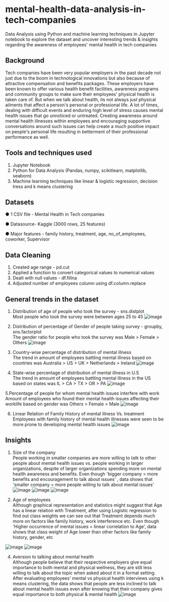 # mental-health-data-analysis-in-tech-companies
Data Analysis using Python and machine learning techniques in Jupyter notebook to explore the dataset and uncover interesting trends & insights regarding the awareness of employees' mental health in tech companies 


## Background

Tech companies have been very popular employers in the past decade not just due to the boom in technological innovations but also because of attractive compensation and benefits packages. These employers have been known to offer various health benefit facilities, awareness programs and community groups to make sure their employees' physical health is taken care of. But when we talk about health, its not always just physical ailments that affect a person's personal or professional life. A lot of times, dealing with difficult events and enduring high level of stress causes mental health issues that go unnoticed or untreated. Creating awareness around mental health illnesses within employees and encouraging supportive conversations around such issues can help create a much positive impact on people's personal life resulting in betterment of their professional performance as well.

## Tools and techniques used

1. Jupyter Notebook
2. Python for Data Analysis (Pandas, numpy, scikitlearn, matplotlib, seaborn)
3. Machine learning techniques like linear & logistic regression, decision tress and k means clustering


## Datasets 

● 1 CSV file - Mental Health in Tech companies

● Datasource- Kaggle (3000 rows, 25 features)

● Major features - family history, treatment, age, no_of_employees, coworker, Supervisor


## Data Cleaning

1. Created age range -  pd.cut
2. Applied a function to convert categorical values to numerical values
3. Dealt with null values - df.fillna
4. Adjusted number of employees column using df.column.replace


## General trends in the dataset 

1. Distribution of age of people who took the survey - sns.distplot                
Most people who took the survey were between ages 25 to 45
![image](https://github.com/harshadakulkarni1510/mental-health-in-tech-companies/assets/158090021/26b47c52-ae2a-4e52-92fc-3e306da28cdb)


2. Distribution of percentage of Gender of people taking survey - groupby, sns.factorplot            
The gender ratio for people who took the survey was Male > Female > Others
![image](https://github.com/harshadakulkarni1510/mental-health-in-tech-companies/assets/158090021/57ad43d4-2dff-4d33-af77-11a790469e7d)


3. Country-wise percentage of distribution of mental illness           
The trend in amount of employees battling mental illness based on countries was Australia > US > UK > Netherlands > Ireland
![image](https://github.com/harshadakulkarni1510/mental-health-in-tech-companies/assets/158090021/d138f22f-fca9-41c1-bf1c-8f6882722ca0)


4. State-wise percentage of distribution of mental illness in U.S             
The trend in amount of employees battling mental illness in the US based on states was IL > CA > TX > OR > PA
![image](https://github.com/harshadakulkarni1510/mental-health-in-tech-companies/assets/158090021/413d1368-3781-4262-b6d1-6e5efd04b4a6)


5.Percentage of people for whom mental health issues interfere with work     
Amount of employees who found their mental health issues affecting their worklife based on gender was Others > Female > Male
![image](https://github.com/harshadakulkarni1510/mental-health-in-tech-companies/assets/158090021/a0a65a75-b72a-42e8-96f8-77ce775b3fde)


6. Linear Relation of Family History of mental illness Vs. treatment   
Employees with family history of mental health illnesses were seen to be more prone to developing mental health issues
![image](https://github.com/harshadakulkarni1510/mental-health-in-tech-companies/assets/158090021/7647d576-21ce-43b5-ab41-66f925d86be5)



## Insights

1. Size of the company    
People working in smaller companies are more willing to talk to other people about mental health issues vs. people working in larger organizations, despite of larger organizations spending more on mental health awareness and benefits. Even though 'bigger company = more benefits and encouragement to talk about issues' , data shows that  'smaller company = more people willing to talk about mental issues'
![image](https://github.com/harshadakulkarni1510/mental-health-in-tech-companies/assets/158090021/a4f445e9-bbae-487f-bb61-51a1e3b61788)
![image](https://github.com/harshadakulkarni1510/mental-health-in-tech-companies/assets/158090021/4cf5627c-3e50-4e9a-b358-0c7437805315)
![image](https://github.com/harshadakulkarni1510/mental-health-in-tech-companies/assets/158090021/92526ff2-82be-42fb-8197-8c99394d68d3)


        
2. Age of employees   
Although graphical representation and statistics might suggest that Age has a linear relation with Treatment, after using Logistic regression to find out class weights we can see out that Treatment depends much more on factors like family history, work interference etc. Even though 'Higher occurrence of mental issues = linear correlation to Age', data shows that class weight of Age lower than other factors like family history, gender, etc

![image](https://github.com/harshadakulkarni1510/mental-health-in-tech-companies/assets/158090021/5047845a-785d-4e78-8441-69073be7025b)
![image](https://github.com/harshadakulkarni1510/mental-health-in-tech-companies/assets/158090021/ed2a0816-4b0f-4bd0-9ae0-1c1bf96b7db5)


                  
4. Aversion to talking about mental health    
Although people believe that their respective employers give equal importance to both mental and physical wellness, they are still less willing to talk about the topic when asked about it in a formal setting. After evaluating employees' mental vs physical health interviews using k means clustering, the data shows that people are less inclined to talk about mental health issues even after knowing that their company gives equal importance to both physical & mental health
![image](https://github.com/harshadakulkarni1510/mental-health-in-tech-companies/assets/158090021/3332396c-feb7-43cb-b851-f63be2f15008)







